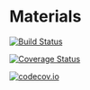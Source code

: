 # Materials

[![Build Status](https://travis-ci.org/bicycle1885/Materials.jl.svg?branch=master)](https://travis-ci.org/bicycle1885/Materials.jl)

[![Coverage Status](https://coveralls.io/repos/bicycle1885/Materials.jl/badge.svg?branch=master&service=github)](https://coveralls.io/github/bicycle1885/Materials.jl?branch=master)

[![codecov.io](http://codecov.io/github/bicycle1885/Materials.jl/coverage.svg?branch=master)](http://codecov.io/github/bicycle1885/Materials.jl?branch=master)
